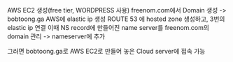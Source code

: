 AWS EC2 생성(free tier, WORDPRESS 사용)
freenom.com에서 Domain 생성 -> bobtoong.ga
AWS에 elastic ip 생성
ROUTE 53 에 hosted zone 생성하고, 3번의 elastic ip 연결
 이때 NS record에 만들어진 name server를 freenom.com의 domain 관리 -> nameserver에 추가
 
 그러면 bobtoong.ga로 AWS EC2로 만들어 놓은 Cloud server에 접속 가능
 
 
